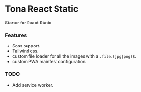 # Tona React Static

Starter for React Static

### Features

- Sass support.
- Tailwind css.
- custom file loader for all the images with a `.file.(jpg|png)$`. 
- custom PWA mainfest configuration.

### TODO
- Add service worker.
